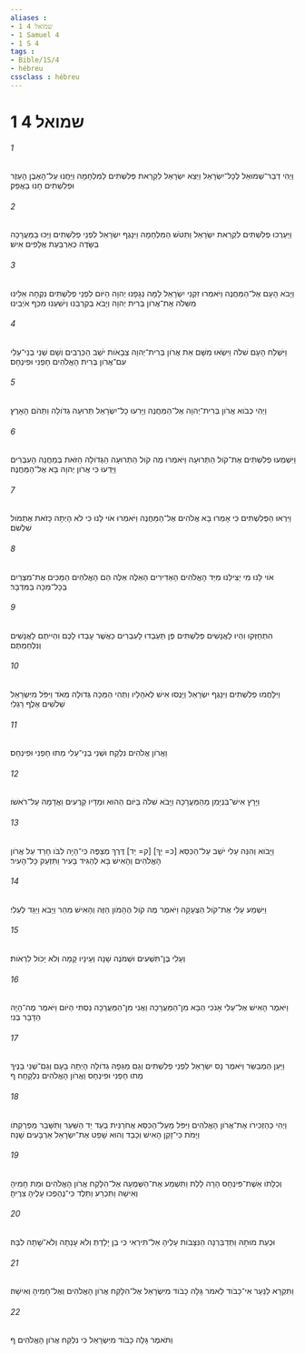```yaml
---
aliases : 
- 1 שמואל 4
- 1 Samuel 4
- 1 S 4
tags : 
- Bible/1S/4
- hébreu
cssclass : hébreu
---
```


# 1 שמואל 4

###### 1
וַיְהִי דְבַר־שְׁמוּאֵל לְכָל־יִשְׂרָאֵל וַיֵּצֵא יִשְׂרָאֵל לִקְרַאת פְּלִשְׁתִּים לַמִּלְחָמָה וַיַּחֲנוּ עַל־הָאֶבֶן הָעֵזֶר וּפְלִשְׁתִּים חָנוּ בַאֲפֵק׃
###### 2
וַיַּעַרְכוּ פְלִשְׁתִּים לִקְרַאת יִשְׂרָאֵל וַתִּטֹּשׁ הַמִּלְחָמָה וַיִּנָּגֶף יִשְׂרָאֵל לִפְנֵי פְלִשְׁתִּים וַיַּכּוּ בַמַּעֲרָכָה בַּשָּׂדֶה כְּאַרְבַּעַת אֲלָפִים אִישׁ׃
###### 3
וַיָּבֹא הָעָם אֶל־הַמַּחֲנֶה וַיֹּאמְרוּ זִקְנֵי יִשְׂרָאֵל לָמָּה נְגָפָנוּ יְהוָה הַיֹּום לִפְנֵי פְלִשְׁתִּים נִקְחָה אֵלֵינוּ מִשִּׁלֹה אֶת־אֲרֹון בְּרִית יְהוָה וְיָבֹא בְקִרְבֵּנוּ וְיֹשִׁעֵנוּ מִכַּף אֹיְבֵינוּ׃
###### 4
וַיִּשְׁלַח הָעָם שִׁלֹה וַיִּשְׂאוּ מִשָּׁם אֵת אֲרֹון בְּרִית־יְהוָה צְבָאֹות יֹשֵׁב הַכְּרֻבִים וְשָׁם שְׁנֵי בְנֵי־עֵלִי עִם־אֲרֹון בְּרִית הָאֱלֹהִים חָפְנִי וּפִינְחָס׃
###### 5
וַיְהִי כְּבֹוא אֲרֹון בְּרִית־יְהוָה אֶל־הַמַּחֲנֶה וַיָּרִעוּ כָל־יִשְׂרָאֵל תְּרוּעָה גְדֹולָה וַתֵּהֹם הָאָרֶץ׃
###### 6
וַיִּשְׁמְעוּ פְלִשְׁתִּים אֶת־קֹול הַתְּרוּעָה וַיֹּאמְרוּ מֶה קֹול הַתְּרוּעָה הַגְּדֹולָה הַזֹּאת בְּמַחֲנֵה הָעִבְרִים וַיֵּדְעוּ כִּי אֲרֹון יְהוָה בָּא אֶל־הַמַּחֲנֶה׃
###### 7
וַיִּרְאוּ הַפְּלִשְׁתִּים כִּי אָמְרוּ בָּא אֱלֹהִים אֶל־הַמַּחֲנֶה וַיֹּאמְרוּ אֹוי לָנוּ כִּי לֹא הָיְתָה כָּזֹאת אֶתְמֹול שִׁלְשֹׁם׃
###### 8
אֹוי לָנוּ מִי יַצִּילֵנוּ מִיַּד הָאֱלֹהִים הָאַדִּירִים הָאֵלֶּה אֵלֶּה הֵם הָאֱלֹהִים הַמַּכִּים אֶת־מִצְרַיִם בְּכָל־מַכָּה בַּמִּדְבָּר׃
###### 9
הִתְחַזְּקוּ וִהְיוּ לַאֲנָשִׁים פְּלִשְׁתִּים פֶּן תַּעַבְדוּ לָעִבְרִים כַּאֲשֶׁר עָבְדוּ לָכֶם וִהְיִיתֶם לַאֲנָשִׁים וְנִלְחַמְתֶּם׃
###### 10
וַיִּלָּחֲמוּ פְלִשְׁתִּים וַיִּנָּגֶף יִשְׂרָאֵל וַיָּנֻסוּ אִישׁ לְאֹהָלָיו וַתְּהִי הַמַּכָּה גְּדֹולָה מְאֹד וַיִּפֹּל מִיִּשְׂרָאֵל שְׁלֹשִׁים אֶלֶף רַגְלִי׃
###### 11
וַאֲרֹון אֱלֹהִים נִלְקָח וּשְׁנֵי בְנֵי־עֵלִי מֵתוּ חָפְנִי וּפִינְחָס׃
###### 12
וַיָּרָץ אִישׁ־בִּנְיָמִן מֵהַמַּעֲרָכָה וַיָּבֹא שִׁלֹה בַּיֹּום הַהוּא וּמַדָּיו קְרֻעִים וַאֲדָמָה עַל־רֹאשֹׁו׃
###### 13
וַיָּבֹוא וְהִנֵּה עֵלִי יֹשֵׁב עַל־הַכִּסֵּא [כ= יַךְ] [ק= יַד] דֶּרֶךְ מְצַפֶּה כִּי־הָיָה לִבֹּו חָרֵד עַל אֲרֹון הָאֱלֹהִים וְהָאִישׁ בָּא לְהַגִּיד בָּעִיר וַתִּזְעַק כָּל־הָעִיר׃
###### 14
וַיִּשְׁמַע עֵלִי אֶת־קֹול הַצְּעָקָה וַיֹּאמֶר מֶה קֹול הֶהָמֹון הַזֶּה וְהָאִישׁ מִהַר וַיָּבֹא וַיַּגֵּד לְעֵלִי׃
###### 15
וְעֵלִי בֶּן־תִּשְׁעִים וּשְׁמֹנֶה שָׁנָה וְעֵינָיו קָמָה וְלֹא יָכֹול לִרְאֹות׃
###### 16
וַיֹּאמֶר הָאִישׁ אֶל־עֵלִי אָנֹכִי הַבָּא מִן־הַמַּעֲרָכָה וַאֲנִי מִן־הַמַּעֲרָכָה נַסְתִּי הַיֹּום וַיֹּאמֶר מֶה־הָיָה הַדָּבָר בְּנִי׃
###### 17
וַיַּעַן הַמְבַשֵּׂר וַיֹּאמֶר נָס יִשְׂרָאֵל לִפְנֵי פְלִשְׁתִּים וְגַם מַגֵּפָה גְדֹולָה הָיְתָה בָעָם וְגַם־שְׁנֵי בָנֶיךָ מֵתוּ חָפְנִי וּפִינְחָס וַאֲרֹון הָאֱלֹהִים נִלְקָחָה׃ ף
###### 18
וַיְהִי כְּהַזְכִּירֹו אֶת־אֲרֹון הָאֱלֹהִים וַיִּפֹּל מֵעַל־הַכִּסֵּא אֲחֹרַנִּית בְּעַד יַד הַשַּׁעַר וַתִּשָּׁבֵר מַפְרַקְתֹּו וַיָּמֹת כִּי־זָקֵן הָאִישׁ וְכָבֵד וְהוּא שָׁפַט אֶת־יִשְׂרָאֵל אַרְבָּעִים שָׁנָה׃
###### 19
וְכַלָּתֹו אֵשֶׁת־פִּינְחָס הָרָה לָלַת וַתִּשְׁמַע אֶת־הַשְּׁמֻעָה אֶל־הִלָּקַח אֲרֹון הָאֱלֹהִים וּמֵת חָמִיהָ וְאִישָׁהּ וַתִּכְרַע וַתֵּלֶד כִּי־נֶהֶפְכוּ עָלֶיהָ צִרֶיהָ׃
###### 20
וּכְעֵת מוּתָהּ וַתְּדַבֵּרְנָה הַנִּצָּבֹות עָלֶיהָ אַל־תִּירְאִי כִּי בֵן יָלָדְתְּ וְלֹא עָנְתָה וְלֹא־שָׁתָה לִבָּהּ׃
###### 21
וַתִּקְרָא לַנַּעַר אִי־כָבֹוד לֵאמֹר גָּלָה כָבֹוד מִיִּשְׂרָאֵל אֶל־הִלָּקַח אֲרֹון הָאֱלֹהִים וְאֶל־חָמִיהָ וְאִישָׁהּ׃
###### 22
וַתֹּאמֶר גָּלָה כָבֹוד מִיִּשְׂרָאֵל כִּי נִלְקַח אֲרֹון הָאֱלֹהִים׃ ף
